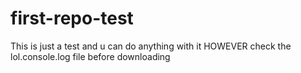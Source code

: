 # first-repo-test
This is just a test and u can do anything  with it
HOWEVER check the lol.console.log file before downloading
